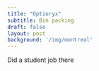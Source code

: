 ```yaml
---
title: "Optioryx"
subtitle: Bin packing
draft: false
layout: post
background: '/img/montreal'
---
```

Did a student job there